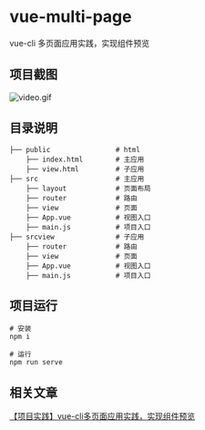 <!--
 * @Author: surewinT 840325271@qq.com
 * @Date: 2022-05-23 21:48:47
 * @LastEditors: surewinT 840325271@qq.com
 * @LastEditTime: 2022-05-23 22:23:29
 * @Description: 
-->

# vue-multi-page

vue-cli 多页面应用实践，实现组件预览

## 项目截图

![video.gif](https://p1-juejin.byteimg.com/tos-cn-i-k3u1fbpfcp/156bfc2bae534812b565d7d604137d06~tplv-k3u1fbpfcp-watermark.image?)

## 目录说明
```
├── public                # html
    ├── index.html        # 主应用
    ├── view.html         # 子应用
├── src                   # 主应用
    ├── layout            # 页面布局
    ├── router            # 路由
    ├── view              # 页面
    ├── App.vue           # 视图入口
    ├── main.js           # 项目入口
├── srcview               # 子应用
    ├── router            # 路由
    ├── view              # 页面
    ├── App.vue           # 视图入口
    ├── main.js           # 项目入口
```

## 项目运行

```
# 安装
npm i

# 运行
npm run serve
```
## 相关文章

[【项目实践】vue-cli多页面应用实践，实现组件预览](https://juejin.cn/post/7100932066539208711)